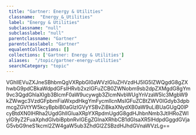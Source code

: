 ```yaml
--- 
 title: "Gartner: Energy & Utilities" 
 classname:  "Energy_&_Utilities" 
 label: "Energy & Utilities" 
 subclassname: "null" 
 subclasslabel: "null" 
 parentclassname: "Gartner" 
 parentclasslabel: "Gartner" 
 equalentCollections: [] 
 collections: ['Gartner: Energy & Utilities']
 aliases:  "/topic/gartner-energy-utilities"  
 searchCategory: "topic" 
---
```

VGhlIEVuZXJneSBhbmQgVXRpbGl0aWVzIGluZHVzdHJ5IG5lZWQgdG8gZXhwbG9pdCBkaWdpdGFsIHRvb2xzIGFuZCB0ZWNobm9sb2dpZXMgdG8gYm9vc3QgdGhlaXIgb3BlcmF0aW9ucywgb3ZlcmNvbWUgYnVzaW5lc3MgbW9kZWwgc3VzdGFpbmFiaWxpdHkgYmFycmllcnMsIGFuZCBtZWV0IGdyb3dpbmcgZGVtYW5kcyBpbiB0aGlzIGVyYSBvZiBkaXNydXB0aW9uLiBUaGUgQ0lPcyBtdXN0IHRha2UgdGhlIGluaXRpYXRpdmUgdG8gdHJhbnNmb3JtIHRoZWlyIG9yZ2FuaXphdGlvbiBpbnRvIGEgZGlnaXRhbCB1dGlsaXR5IHdpdGggdGVjaG5vbG9neS1kcml2ZW4gaW5ub3ZhdGl2ZSBzdHJhdGVnaWVzLg==
